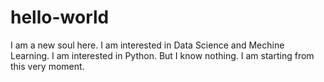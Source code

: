 # hello-world
I am a new soul here.
I am interested in Data Science and Mechine Learning.
I am interested in Python.
But I know nothing.
I am starting from this very moment.
